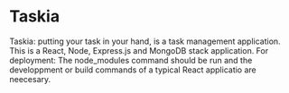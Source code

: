 # Taskia
 Taskia: putting your task in your hand, is a task management application. 
 This is a React, Node, Express.js and MongoDB stack application.
 For deployment: The node_modules command should be run and the developpment or build commands of a typical React applicatio are neecesary. 
